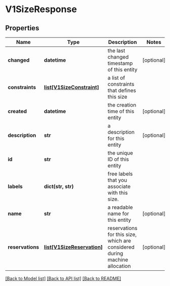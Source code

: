 # V1SizeResponse

## Properties
Name | Type | Description | Notes
------------ | ------------- | ------------- | -------------
**changed** | **datetime** | the last changed timestamp of this entity | [optional] 
**constraints** | [**list[V1SizeConstraint]**](V1SizeConstraint.md) | a list of constraints that defines this size | 
**created** | **datetime** | the creation time of this entity | [optional] 
**description** | **str** | a description for this entity | [optional] 
**id** | **str** | the unique ID of this entity | 
**labels** | **dict(str, str)** | free labels that you associate with this size. | 
**name** | **str** | a readable name for this entity | [optional] 
**reservations** | [**list[V1SizeReservation]**](V1SizeReservation.md) | reservations for this size, which are considered during machine allocation | [optional] 

[[Back to Model list]](../README.md#documentation-for-models) [[Back to API list]](../README.md#documentation-for-api-endpoints) [[Back to README]](../README.md)



